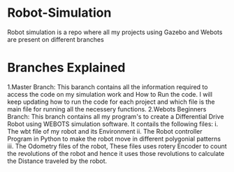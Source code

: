 # Robot-Simulation

Robot simulation is a repo where all my projects using Gazebo and Webots are present on different branches

# Branches Explained

1.Master Branch: This baranch contains all the information required to access the code on my simulation work and How to Run the code. I will keep updating how to run the code for each project and which file is the main file for running all the necessery functions.
2.Webots Beginners Branch: This branch contains all my program's to create a Differential Drive Robot using WEBOTS simulation software. It contails the following files: 
      i. The wbt file of my robot and its Environment 
     ii. The Robot controller Program in Python to make the robot move in different polygonial patterns   
    iii. The Odometry files of the robot, These files uses rotery Encoder to count the revolutions of the robot and hence it uses those revolutions to calculate the          Distance traveled by the robot.
